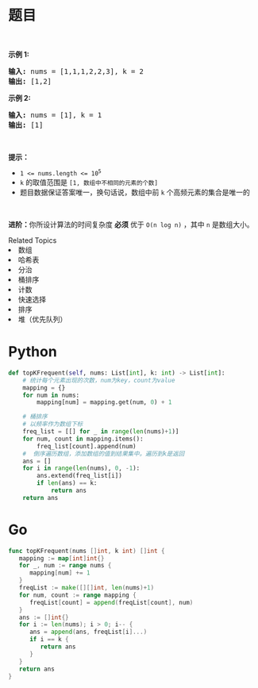 # 题目

<p> </p>

<p><strong>示例 1:</strong></p>

<pre>
<strong>输入: </strong>nums = [1,1,1,2,2,3], k = 2
<strong>输出: </strong>[1,2]
</pre>

<p><strong>示例 2:</strong></p>

<pre>
<strong>输入: </strong>nums = [1], k = 1
<strong>输出: </strong>[1]</pre>

<p> </p>

<p><strong>提示：</strong></p>

<ul>
	<li><code>1 <= nums.length <= 10<sup>5</sup></code></li>
	<li><code>k</code> 的取值范围是 <code>[1, 数组中不相同的元素的个数]</code></li>
	<li>题目数据保证答案唯一，换句话说，数组中前 <code>k</code> 个高频元素的集合是唯一的</li>
</ul>

<p> </p>

<p><strong>进阶：</strong>你所设计算法的时间复杂度 <strong>必须</strong> 优于 <code>O(n log n)</code> ，其中 <code>n</code><em> </em>是数组大小。</p>
<div><div>Related Topics</div><div><li>数组</li><li>哈希表</li><li>分治</li><li>桶排序</li><li>计数</li><li>快速选择</li><li>排序</li><li>堆（优先队列）</li></div></div>

# Python

```python
def topKFrequent(self, nums: List[int], k: int) -> List[int]:
    # 统计每个元素出现的次数，num为key，count为value
    mapping = {}
    for num in nums:
        mapping[num] = mapping.get(num, 0) + 1

    # 桶排序
    # 以频率作为数组下标
    freq_list = [[] for _ in range(len(nums)+1)]
    for num, count in mapping.items():
        freq_list[count].append(num)
    #  倒序遍历数组，添加数组的值到结果集中。遍历到k是返回
    ans = []
    for i in range(len(nums), 0, -1):
        ans.extend(freq_list[i])
        if len(ans) == k:
            return ans
    return ans
```

# Go

```go
func topKFrequent(nums []int, k int) []int {
   mapping := map[int]int{}
   for _, num := range nums {
      mapping[num] += 1
   }
   freqList := make([][]int, len(nums)+1)
   for num, count := range mapping {
      freqList[count] = append(freqList[count], num)
   }
   ans := []int{}
   for i := len(nums); i > 0; i-- {
      ans = append(ans, freqList[i]...)
      if i == k {
         return ans
      }
   }
   return ans
}
```